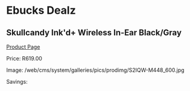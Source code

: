 
# Ebucks Dealz
## Skullcandy Ink'd+ Wireless In-Ear Black/Gray
[Product Page](https://www.ebucks.com/web/shop/productSelected.do?prodId=1061142332&catId=1048640943)

Price: R619.00

Image: /web/cms/system/galleries/pics/prodimg/S2IQW-M448_600.jpg

Savings: 


	